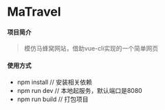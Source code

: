 # MaTravel
#### 项目简介
> 模仿马蜂窝网站，借助vue-cli实现的一个简单网页
#### 使用方式
- npm install // 安装相关依赖
- npm run dev // 本地起服务，默认端口是8080
- npm run build // 打包项目 
